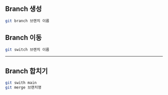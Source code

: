 ## Branch 생성
```bash
git branch 브랜치 이름
```

## Branch 이동
```bash
git switch 브랜치 이름
```
---

## Branch 합치기
```bash
git swith main
git merge 브랜치명
```